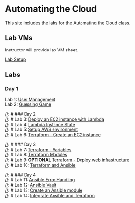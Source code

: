 # Automating the Cloud

This site includes the labs for the Automating the Cloud class.


## Lab VMs  
[//]: # (https://docs.google.com/spreadsheets/d/1psMAAPxgHq9wpZVftao9UT8MIWR1xljq-WB8aOiVBRI/edit?usp=sharing)
Instructor will provide lab VM sheet.

[Lab Setup](labs/setup/)  

## Labs
### Day 1
Lab 1: [User Management](labs/user-scripts)    
Lab 2: [Guessing Game](labs/guessing_game)  

[//]: # ### Day 2   
[//]: # Lab 3: [Deploy an EC2 instance with Lambda](labs/lambda_ec2)  
[//]: # Lab 4: [Lambda Instance State](labs/lambda_start_stop)  
[//]: # Lab 5: [Setup AWS environment](labs/aws_setup)  
[//]: # Lab 6: [Terraform - Create an EC2 instance](labs/tf-first-instance)  

[//]: # ### Day 3   
[//]: # Lab 7: [Terraform - Variables](labs/tf-variables-and-output)  
[//]: # Lab 8: [Terraform Modules](labs/tf-write-module)  
[//]: # Lab 9: **OPTIONAL** [Terraform - Deploy web infrastructure](labs/tf-more-variables)  
[//]: # Lab 10: [Terraform and Ansible](labs/ansible_vms)  

[//]: # ### Day 4   
[//]: # Lab 11: [Ansible Error Handling](labs/error-handling)  
[//]: # Lab 12: [Ansible Vault](labs/ansible-vault)  
[//]: # Lab 13: [Create an Ansible module](labs/gh_module)  
[//]: # Lab 14: [Integrate Ansible and Terraform](labs/tf_ansible_vms)  
